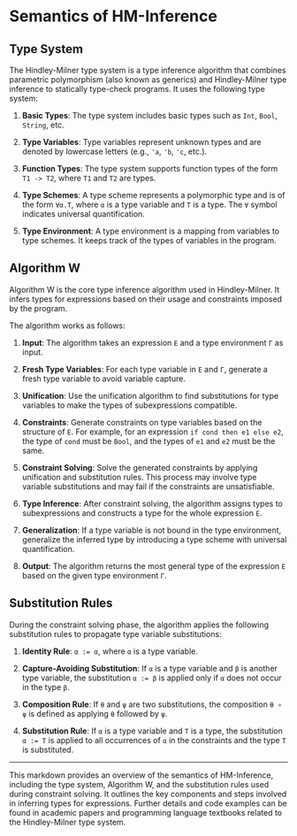 # Semantics of HM-Inference

## Type System

The Hindley-Milner type system is a type inference algorithm that combines parametric polymorphism (also known as generics) and Hindley-Milner type inference to statically type-check programs. It uses the following type system:

1. **Basic Types**: The type system includes basic types such as `Int`, `Bool`, `String`, etc.

2. **Type Variables**: Type variables represent unknown types and are denoted by lowercase letters (e.g., `'a`, `'b`, `'c`, etc.).

3. **Function Types**: The type system supports function types of the form `T1 -> T2`, where `T1` and `T2` are types.

4. **Type Schemes**: A type scheme represents a polymorphic type and is of the form `∀α.T`, where `α` is a type variable and `T` is a type. The `∀` symbol indicates universal quantification.

5. **Type Environment**: A type environment is a mapping from variables to type schemes. It keeps track of the types of variables in the program.

## Algorithm W

Algorithm W is the core type inference algorithm used in Hindley-Milner. It infers types for expressions based on their usage and constraints imposed by the program.

The algorithm works as follows:

1. **Input**: The algorithm takes an expression `E` and a type environment `Γ` as input.

2. **Fresh Type Variables**: For each type variable in `E` and `Γ`, generate a fresh type variable to avoid variable capture.

3. **Unification**: Use the unification algorithm to find substitutions for type variables to make the types of subexpressions compatible.

4. **Constraints**: Generate constraints on type variables based on the structure of `E`. For example, for an expression `if cond then e1 else e2`, the type of `cond` must be `Bool`, and the types of `e1` and `e2` must be the same.

5. **Constraint Solving**: Solve the generated constraints by applying unification and substitution rules. This process may involve type variable substitutions and may fail if the constraints are unsatisfiable.

6. **Type Inference**: After constraint solving, the algorithm assigns types to subexpressions and constructs a type for the whole expression `E`.

7. **Generalization**: If a type variable is not bound in the type environment, generalize the inferred type by introducing a type scheme with universal quantification.

8. **Output**: The algorithm returns the most general type of the expression `E` based on the given type environment `Γ`.

## Substitution Rules

During the constraint solving phase, the algorithm applies the following substitution rules to propagate type variable substitutions:

1. **Identity Rule**: `α := α`, where `α` is a type variable.

2. **Capture-Avoiding Substitution**: If `α` is a type variable and `β` is another type variable, the substitution `α := β` is applied only if `α` does not occur in the type `β`.

3. **Composition Rule**: If `θ` and `ψ` are two substitutions, the composition `θ ∘ ψ` is defined as applying `θ` followed by `ψ`.

4. **Substitution Rule**: If `α` is a type variable and `T` is a type, the substitution `α := T` is applied to all occurrences of `α` in the constraints and the type `T` is substituted.

---

This markdown provides an overview of the semantics of HM-Inference, including the type system, Algorithm W, and the substitution rules used during constraint solving. It outlines the key components and steps involved in inferring types for expressions. Further details and code examples can be found in academic papers and programming language textbooks related to the Hindley-Milner type system.
